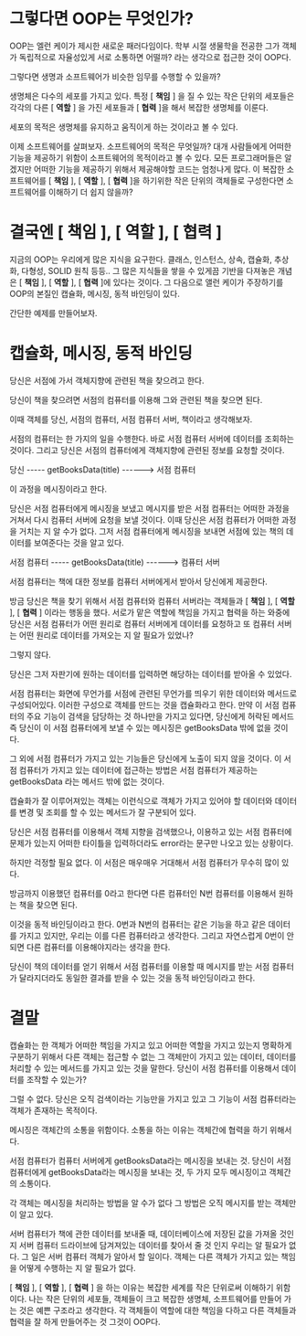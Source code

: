 # 그렇다면 OOP는 무엇인가?

OOP는 엘런 케이가 제시한 새로운 패러다임이다. 학부 시절 생물학을 전공한 그가 객체가 독립적으로 자율성있게 서로 소통하면 어떨까? 라는 생각으로 접근한 것이 OOP다.

그렇다면 생명과 소프트웨어가 비슷한 임무를 수행할 수 있을까?

생명체은 다수의 세포를 가지고 있다. 특정 [ **책임** ] 을 질 수 있는 작은 단위의 세포들은 각각의 다른 [ **역할** ] 을 가진 세포들과 [ **협력** ]을 해서 복잡한 생명체를 이룬다.

세포의 목적은 생명체를 유지하고 움직이게 하는 것이라고 볼 수 있다.

이제 소프트웨어를 살펴보자. 소프트웨어의 목적은 무엇일까? 대개 사람들에게 어떠한 기능을 제공하기 위함이 소프트웨어의 목적이라고 볼 수 있다. 모든 프로그래머들은 알겠지만 어떠한 기능을 제공하기 위해서 제공해야할 코드는 엄청나게 많다. 이 복잡한 소프트웨어를 [ **책임** ], [ **역할** ], [ **협력** ]을 하기위한 작은 단위의 객체들로 구성한다면 소프트웨어를 이해하기 더 쉽지 않을까?

# 결국엔 [ **책임** ], [ **역할** ], [ **협력** ]

지금의 OOP는 우리에게 많은 지식을 요구한다. 클래스, 인스턴스, 상속, 캡슐화, 추상화, 다형성, SOLID 원칙 등등.. 그 많은 지식들을 쌓을 수 있게끔 기반을 다져놓은 개념은 [ **책임** ], [ **역할** ], [ **협력** ]에 있다는 것이다. 그 다음으로 앨런 케이가 주장하기를 OOP의 본질인 캡슐화, 메시징, 동적 바인딩이 있다.

간단한 예제를 만들어보자.

# 캡슐화, 메시징, 동적 바인딩

당신은 서점에 가서 객체지향에 관련된 책을 찾으려고 한다.

당신이 책을 찾으려면 서점의 컴퓨터를 이용해 그와 관련된 책을 찾으면 된다.

이때 객체를 당신, 서점의 컴퓨터, 서점 컴퓨터 서버, 책이라고 생각해보자.

서점의 컴퓨터는 한 가지의 일을 수행한다. 바로 서점 컴퓨터 서버에 데이터를 조회하는 것이다. 그리고 당신은 서점의 컴퓨터에게 객체지향에 관련된 정보를 요청할 것이다.

당신 ----- getBooksData(title) ------> 서점 컴퓨터

이 과정을 메시징이라고 한다.

당신은 서점 컴퓨터에게 메시징을 보냈고 메시지를 받은 서점 컴퓨터는 어떠한 과정을 거쳐서 다시 컴퓨터 서버에 요청을 보낼 것이다. 이때 당신은 서점 컴퓨터가 어떠한 과정을 거치는 지 알 수가 없다. 그저 서점 컴퓨터에게 메시징을 보내면 서점에 있는 책의 데이터를 보여준다는 것을 알고 있다.

서점 컴퓨터 ----- getBooksData(title) ------> 컴퓨터 서버

서점 컴퓨터는 책에 대한 정보를 컴퓨터 서버에게서 받아서 당신에게 제공한다.

방금 당신은 책을 찾기 위해서 서점 컴퓨터와 컴퓨터 서버라는 객체들과 [ **책임** ], [ **역할** ], [ **협력** ] 이라는 행동을 했다. 서로가 맡은 역할에 책임을 가지고 협력을 하는 와중에 당신은 서점 컴퓨터가 어떤 원리로 컴퓨터 서버에게 데이터를 요청하고 또 컴퓨터 서버는 어떤 원리로 데이터를 가져오는 지 알 필요가 있었나?

그렇지 않다.

당신은 그저 자판기에 원하는 데이터를 입력하면 해당하는 데이터를 받아올 수 있었다.

서점 컴퓨터는 화면에 무언가를 서점에 관련된 무언가를 띄우기 위한 데이터와 메서드로 구성되어있다. 이러한 구성으로 객체를 만드는 것을 캡슐화라고 한다. 만약 이 서점 컴퓨터의 주요 기능이 검색을 담당하는 것 하나만을 가지고 있다면, 당신에게 허락된 메서드 즉 당신이 이 서점 컴퓨터에게 보낼 수 있는 메시징은 getBooksData 밖에 없을 것이다.

그 외에 서점 컴퓨터가 가지고 있는 기능들은 당신에게 노출이 되지 않을 것이다. 이 서점 컴퓨터가 가지고 있는 데이터에 접근하는 방법은 서점 컴퓨터가 제공하는 getBooksData 라는 메서드 밖에 없는 것이다.

캡슐화가 잘 이루어져있는 객체는 이런식으로 객체가 가지고 있어야 할 데이터와 데이터를 변경 및 조회를 할 수 있는 메서드가 잘 구분되어 있다.

당신은 서점 컴퓨터를 이용해서 객체 지향을 검색했으나, 이용하고 있는 서점 컴퓨터에 문제가 있는지 어떠한 타이틀을 입력하더라도 error라는 문구만 나오고 있는 상황이다.

하지만 걱정할 필요 없다. 이 서점은 매우매우 거대해서 서점 컴퓨터가 무수히 많이 있다.

방금까지 이용했던 컴퓨터를 0라고 한다면 다른 컴퓨터인 N번 컴퓨터를 이용해서 원하는 책을 찾으면 된다.

이것을 동적 바인딩이라고 한다. 0번과 N번의 컴퓨터는 같은 기능을 하고 같은 데이터를 가지고 있지만, 우리는 이를 다른 컴퓨터라고 생각한다. 그리고 자연스럽게 0번이 안되면 다른 컴퓨터를 이용해야지라는 생각을 한다.

당신이 책의 데이터를 얻기 위해서 서점 컴퓨터를 이용할 때 메시지를 받는 서점 컴퓨터가 달라지더라도 동일한 결과를 받을 수 있는 것을 동적 바인딩이라고 한다.

# 결말

캡슐화는 한 객체가 어떠한 책임을 가지고 있고 어떠한 역할을 가지고 있는지 명확하게 구분하기 위해서 다른 객체는 접근할 수 없는 그 객체만이 가지고 있는 데이터, 데이터를 처리할 수 있는 메서드를 가지고 있는 것을 말한다. 당신이 서점 컴퓨터를 이용해서 데이터를 조작할 수 있는가?

그럴 수 없다. 당신은 오직 검색이라는 기능만을 가지고 있고 그 기능이 서점 컴퓨터라는 객체가 존재하는 목적이다.

메시징은 객체간의 소통을 위함이다. 소통을 하는 이유는 객체간에 협력을 하기 위해서다.

서점 컴퓨터가 컴퓨터 서버에게 getBooksData라는 메시징을 보내는 것. 당신이 서점 컴퓨터에게 getBooksData라는 메시징을 보내는 것, 두 가지 모두 메시징이고 객체간의 소통이다.

각 객체는 메시징을 처리하는 방법을 알 수가 없다 그 방법은 오직 메시지를 받는 객체만이 알고 있다.

서버 컴퓨터가 책에 관한 데이터를 보내줄 때, 데이터베이스에 저장된 값을 가져올 것인지 서버 컴퓨터 드라이브에 담겨져있는 데이터를 찾아서 줄 것 인지 우리는 알 필요가 없다. 그 일은 서버 컴퓨터 객체가 알아서 할 일이다. 객체는 다른 객체가 가지고 있는 책임을 어떻게 수행하는 지 알 필요가 없다.

[ **책임** ], [ **역할** ], [ **협력** ] 을 하는 이유는 복잡한 세계를 작은 단위로써 이해하기 위함이다. 나는 작은 단위의 세포들, 객체들이 크고 복잡한 생명체, 소프트웨어를 만들어 가는 것은 예쁜 구조라고 생각한다. 각 객체들이 역할에 대한 책임을 다하고 다른 객체들과 협력을 잘 하게 만들어주는 것 그것이 OOP다.
